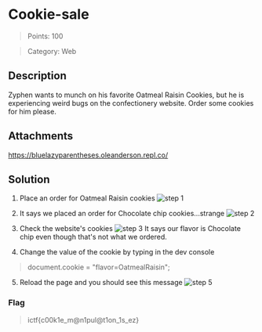 # Cookie-sale

> Points: 100

> Category: Web

## Description
Zyphen wants to munch on his favorite Oatmeal Raisin Cookies, but he is experiencing weird bugs on the confectionery website. Order some cookies for him please.

## Attachments
https://bluelazyparentheses.oleanderson.repl.co/

## Solution

1. Place an order for Oatmeal Raisin cookies
![step 1](https://i.imgur.com/JMXd774.png)

2. It says we placed an order for Chocolate chip cookies...strange
![step 2](https://i.imgur.com/tuCxtGK.png)

3. Check the website's cookies
![step 3](https://i.imgur.com/ss8Oc23.png)
It says our flavor is Chocolate chip even though that's not what we ordered.

4. Change the value of the cookie by typing in the dev console

> document.cookie = "flavor=OatmealRaisin";

5. Reload the page and you should see this message
![step 5](https://i.imgur.com/6OAeYhi.png)


### Flag
> ictf{c00k1e_m@n1pul@t1on_1s_ez}
